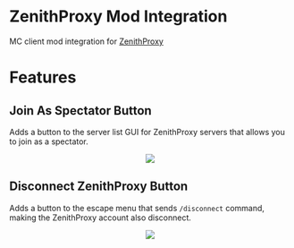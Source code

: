 # ZenithProxy Mod Integration

MC client mod integration for [ZenithProxy](https://github.com/rfresh2/ZenithProxy)

# Features

## Join As Spectator Button

Adds a button to the server list GUI for ZenithProxy servers that allows you to join as a spectator.

<p align="center">
  <img src="https://i.imgur.com/DEGg1GV.png">
</p>

## Disconnect ZenithProxy Button

Adds a button to the escape menu that sends `/disconnect` command, making the ZenithProxy account also disconnect.

<p align="center">
  <img src="https://i.imgur.com/uTGQ6Xp.png">
</p>
